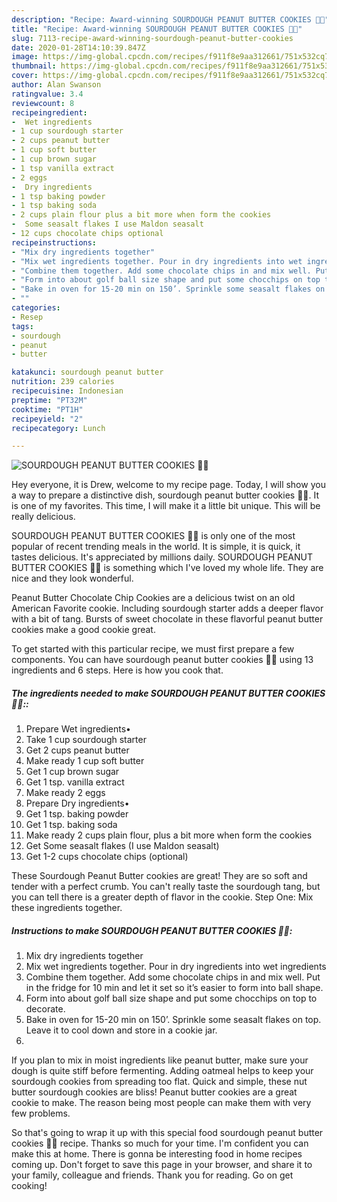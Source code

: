 ```yaml
---
description: "Recipe: Award-winning SOURDOUGH PEANUT BUTTER COOKIES 🍪🐾"
title: "Recipe: Award-winning SOURDOUGH PEANUT BUTTER COOKIES 🍪🐾"
slug: 7113-recipe-award-winning-sourdough-peanut-butter-cookies
date: 2020-01-28T14:10:39.847Z
image: https://img-global.cpcdn.com/recipes/f911f8e9aa312661/751x532cq70/sourdough-peanut-butter-cookies-🍪🐾-recipe-main-photo.jpg
thumbnail: https://img-global.cpcdn.com/recipes/f911f8e9aa312661/751x532cq70/sourdough-peanut-butter-cookies-🍪🐾-recipe-main-photo.jpg
cover: https://img-global.cpcdn.com/recipes/f911f8e9aa312661/751x532cq70/sourdough-peanut-butter-cookies-🍪🐾-recipe-main-photo.jpg
author: Alan Swanson
ratingvalue: 3.4
reviewcount: 8
recipeingredient:
-  Wet ingredients
- 1 cup sourdough starter
- 2 cups peanut butter
- 1 cup soft butter
- 1 cup brown sugar
- 1 tsp vanilla extract
- 2 eggs
-  Dry ingredients
- 1 tsp baking powder
- 1 tsp baking soda
- 2 cups plain flour plus a bit more when form the cookies
-  Some seasalt flakes I use Maldon seasalt
- 12 cups chocolate chips optional
recipeinstructions:
- "Mix dry ingredients together"
- "Mix wet ingredients together. Pour in dry ingredients into wet ingredients"
- "Combine them together. Add some chocolate chips in and mix well. Put in the fridge for 10 min and let it set so it’s easier to form into ball shape."
- "Form into about golf ball size shape and put some chocchips on top to decorate."
- "Bake in oven for 15-20 min on 150’. Sprinkle some seasalt flakes on top. Leave it to cool down and store in a cookie jar."
- ""
categories:
- Resep
tags:
- sourdough
- peanut
- butter

katakunci: sourdough peanut butter
nutrition: 239 calories
recipecuisine: Indonesian
preptime: "PT32M"
cooktime: "PT1H"
recipeyield: "2"
recipecategory: Lunch

---
```



![SOURDOUGH PEANUT BUTTER COOKIES 🍪🐾](https://img-global.cpcdn.com/recipes/f911f8e9aa312661/751x532cq70/sourdough-peanut-butter-cookies-🍪🐾-recipe-main-photo.jpg)

Hey everyone, it is Drew, welcome to my recipe page. Today, I will show you a way to prepare a distinctive dish, sourdough peanut butter cookies 🍪🐾. It is one of my favorites. This time, I will make it a little bit unique. This will be really delicious.

SOURDOUGH PEANUT BUTTER COOKIES 🍪🐾 is only one of the most popular of recent trending meals in the world. It is simple, it is quick, it tastes delicious. It's appreciated by millions daily. SOURDOUGH PEANUT BUTTER COOKIES 🍪🐾 is something which I've loved my whole life. They are nice and they look wonderful.

Peanut Butter Chocolate Chip Cookies are a delicious twist on an old American Favorite cookie. Including sourdough starter adds a deeper flavor with a bit of tang. Bursts of sweet chocolate in these flavorful peanut butter cookies make a good cookie great.


To get started with this particular recipe, we must first prepare a few components. You can have sourdough peanut butter cookies 🍪🐾 using 13 ingredients and 6 steps. Here is how you cook that.

##### The ingredients needed to make SOURDOUGH PEANUT BUTTER COOKIES 🍪🐾::

1. Prepare  Wet ingredients•
1. Take 1 cup sourdough starter
1. Get 2 cups peanut butter
1. Make ready 1 cup soft butter
1. Get 1 cup brown sugar
1. Get 1 tsp. vanilla extract
1. Make ready 2 eggs
1. Prepare  Dry ingredients•
1. Get 1 tsp. baking powder
1. Get 1 tsp. baking soda
1. Make ready 2 cups plain flour, plus a bit more when form the cookies
1. Get  Some seasalt flakes (I use Maldon seasalt)
1. Get 1-2 cups chocolate chips (optional)


These Sourdough Peanut Butter cookies are great! They are so soft and tender with a perfect crumb. You can&#39;t really taste the sourdough tang, but you can tell there is a greater depth of flavor in the cookie. Step One: Mix these ingredients together. 

##### Instructions to make SOURDOUGH PEANUT BUTTER COOKIES 🍪🐾:

1. Mix dry ingredients together
1. Mix wet ingredients together. Pour in dry ingredients into wet ingredients
1. Combine them together. Add some chocolate chips in and mix well. Put in the fridge for 10 min and let it set so it’s easier to form into ball shape.
1. Form into about golf ball size shape and put some chocchips on top to decorate.
1. Bake in oven for 15-20 min on 150’. Sprinkle some seasalt flakes on top. Leave it to cool down and store in a cookie jar.
1. 


If you plan to mix in moist ingredients like peanut butter, make sure your dough is quite stiff before fermenting. Adding oatmeal helps to keep your sourdough cookies from spreading too flat. Quick and simple, these nut butter sourdough cookies are bliss! Peanut butter cookies are a great cookie to make. The reason being most people can make them with very few problems. 

So that's going to wrap it up with this special food sourdough peanut butter cookies 🍪🐾 recipe. Thanks so much for your time. I'm confident you can make this at home. There is gonna be interesting food in home recipes coming up. Don't forget to save this page in your browser, and share it to your family, colleague and friends. Thank you for reading. Go on get cooking!
